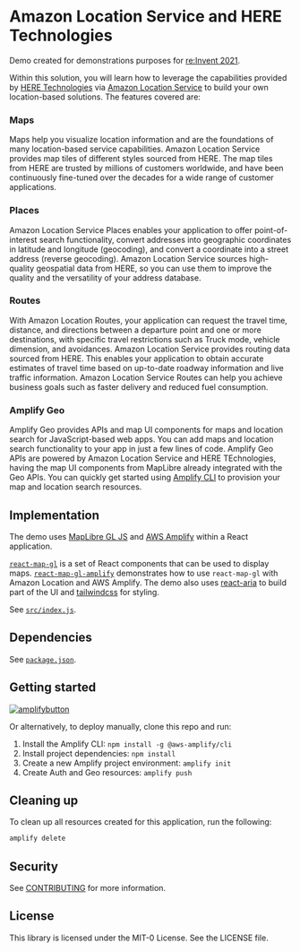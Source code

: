 # Amazon Location Service and HERE Technologies

Demo created for demonstrations purposes for [re:Invent 2021](https://reinvent.awsevents.com/).

Within this solution, you will learn how to leverage the capabilities provided by [HERE Technologies](https://aws.amazon.com/location/data-providers/here-technologies/) via [Amazon Location Service](https://aws.amazon.com/location) to build your own location-based solutions. The features covered are:

### Maps

Maps help you visualize location information and are the foundations of many location-based service capabilities. Amazon Location Service provides map tiles of different styles sourced from HERE. The map tiles from HERE are trusted by millions of customers worldwide, and have been continuously fine-tuned over the decades for a wide range of customer applications.  

### Places

Amazon Location Service Places enables your application to offer point-of-interest search functionality, convert addresses into geographic coordinates in latitude and longitude (geocoding), and convert a coordinate into a street address (reverse geocoding). Amazon Location Service sources high-quality geospatial data from HERE, so you can use them to improve the quality and the versatility of your address database. 

### Routes

With Amazon Location Routes, your application can request the travel time, distance, and directions between a departure point and one or more destinations, with specific travel restrictions such as Truck mode, vehicle dimension, and avoidances. Amazon Location Service provides routing data sourced from HERE. This enables your application to obtain accurate estimates of travel time based on up-to-date roadway information and live traffic information. Amazon Location Service Routes can help you achieve business goals such as faster delivery and reduced fuel consumption. 

### Amplify Geo

Amplify Geo provides APIs and map UI components for maps and location search for JavaScript-based web apps. You can add maps and location search functionality to your app in just a few lines of code. Amplify Geo APIs are powered by Amazon Location Service and HERE TEchnologies, having the map UI components from MapLibre already integrated with the Geo APIs. You can quickly get started using [Amplify CLI](https://docs.amplify.aws/cli/geo/maps/) to provision your map and location search resources.

## Implementation

The demo uses [MapLibre GL JS](https://maplibre.org/maplibre-gl-js-docs/api/) and [AWS Amplify](https://aws.amazon.com/amplify/) within a React application.

[`react-map-gl`](https://visgl.github.io/react-map-gl/) is a set of React components that can be
used to display maps. [`react-map-gl-amplify`](../react-map-gl-amplify/) demonstrates how to use
`react-map-gl` with Amazon Location and AWS Amplify. The demo also uses [react-aria](https://react-spectrum.adobe.com/react-aria/index.html) to build part of the UI and [tailwindcss](https://github.com/tailwindlabs/tailwindcss) for styling.

See [`src/index.js`](src/index.js).

## Dependencies

See [`package.json`](package.json#L6-L22).

## Getting started

[![amplifybutton](https://oneclick.amplifyapp.com/button.svg)](https://console.aws.amazon.com/amplify/home#/deploy?repo=https://github.com/aws-samples/amazon-location-samples/tree/main/react-map-gl-amplify-here-map)

Or alternatively, to deploy manually, clone this repo and run:

1. Install the Amplify CLI: `npm install -g @aws-amplify/cli`
1. Install project dependencies: `npm install`
1. Create a new Amplify project environment: `amplify init`
1. Create Auth and Geo resources: `amplify push`

## Cleaning up

To clean up all resources created for this application, run the following:

```bash
amplify delete
```

## Security

See [CONTRIBUTING](../CONTRIBUTING.md#security-issue-notifications) for more information.

## License

This library is licensed under the MIT-0 License. See the LICENSE file.

